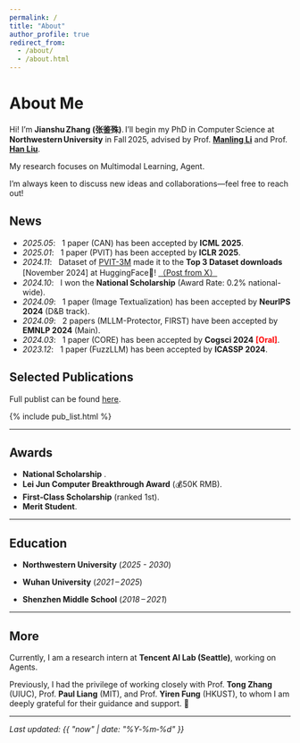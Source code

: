 ```yaml
---
permalink: /
title: "About"
author_profile: true
redirect_from:
  - /about/
  - /about.html
---
```


# About Me

Hi! I’m **Jianshu Zhang (张鉴殊)**. I’ll begin my PhD in Computer Science at **Northwestern University** in Fall 2025, advised by Prof. [**Manling Li**](https://limanling.github.io/) and Prof. [**Han Liu**](https://www.mccormick.northwestern.edu/research-faculty/directory/profiles/liu-han.html).

My research focuses on Multimodal Learning, Agent.

I’m always keen to discuss new ideas and collaborations—feel free to reach out!


## News
- *2025.05*: &nbsp; 1 paper (CAN) has been accepted by **ICML 2025**. 
- *2025.01*: &nbsp; 1 paper (PVIT) has been accepted by **ICLR 2025**. 
- *2024.11*: &nbsp; Dataset of [PVIT-3M](https://huggingface.co/datasets/Sterzhang/PVIT-3M) made it to the **Top 3 Dataset downloads** [November 2024] at HuggingFace🤗! [（Post from X）](https://x.com/mvaloatto/status/1865102836092277077)
- *2024.10*: &nbsp; I won the **National Scholarship**  (Award Rate: 0.2% national-wide).
- *2024.09*: &nbsp; 1 paper (Image Textualization) has been accepted by **NeurIPS 2024** (D&B track). 
- *2024.09*: &nbsp; 2 papers (MLLM-Protector, FIRST) have been accepted by **EMNLP 2024** (Main). 
- *2024.03*: &nbsp; 1 paper (CORE) has been accepted by **Cogsci 2024** <strong><span style="color:red;">[Oral]</span></strong>.
- *2023.12*: &nbsp; 1 paper (FuzzLLM) has been accepted by **ICASSP 2024**.


## Selected Publications
Full publist can be found [here](https://scholar.google.com/citations?user=52dkNnkAAAAJ&hl=en).
<!-- The publication list is now modular.  
Create a YAML file at `_data/publications.yml` with your publication entries, and an include file at `_includes/pub_list.html` that loops through them.  
Then simply include the list here: -->

{% include pub_list.html %}

---

## Awards

- **National Scholarship** .
- **Lei Jun Computer Breakthrough Award** (💰50K RMB).
- **First‑Class Scholarship** (ranked 1st).
- **Merit Student**.

---

## Education

- **Northwestern University** (*2025 - 2030*)

- **Wuhan University** (*2021 – 2025*)

- **Shenzhen Middle School** (*2018 – 2021*)

---

## More

<p>
Currently, I am a research intern at <strong>Tencent AI Lab (Seattle)</strong>, working on Agents.
</p>

<p>
Previously, I had the privilege of working closely with  
Prof. <strong>Tong Zhang</strong> (UIUC), Prof. <strong>Paul Liang</strong> (MIT), and Prof. <strong>Yiren Fung</strong> (HKUST),  
to whom I am deeply grateful for their guidance and support. 🙏
</p>


---


*Last updated: {{ "now" | date: "%Y‑%m‑%d" }}*
